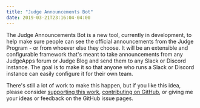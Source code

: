 ```yaml
---
title: "Judge Announcements Bot"
date: 2019-03-21T23:16:04-04:00
---
```


The Judge Announcements Bot is a new tool, currently in development, to help
make sure people can see the official announcements from the Judge Program -
or from whoever else they choose. It will be an extensible and configurable
framework that's meant to take announcements from any JudgeApps forum or Judge
Blog and send them to any Slack or Discord instance. The goal is to make it so
that anyone who runs a Slack or Discord instance can easily configure it for
their own team.

There's still a lot of work to make this happen, but if you like this idea,
please consider [supporting this work](/support/), [contributing on GitHub](https://github.com/dcollinsn/judge-announcement/),
or giving me your ideas or feedback on the GitHub issue pages.
